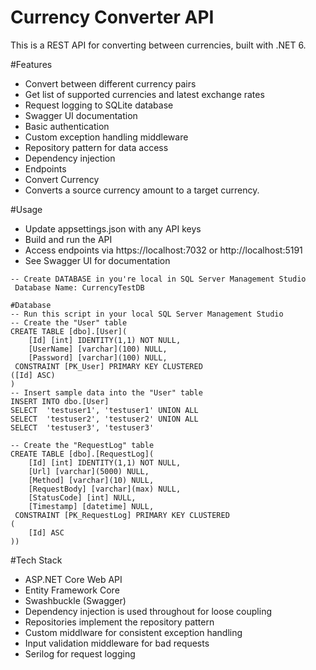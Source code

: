 # Currency Converter API
  This is a REST API for converting between currencies, built with .NET 6.

#Features
-  Convert between different currency pairs
-  Get list of supported currencies and latest exchange rates
-  Request logging to SQLite database
-  Swagger UI documentation
-  Basic authentication
-  Custom exception handling middleware
-  Repository pattern for data access
-  Dependency injection
-  Endpoints
-  Convert Currency
-  Converts a source currency amount to a target currency.

#Usage
- Update appsettings.json with any API keys
- Build and run the API
- Access endpoints via https://localhost:7032 or http://localhost:5191
- See Swagger UI for documentation

```
-- Create DATABASE in you're local in SQL Server Management Studio
 Database Name: CurrencyTestDB

#Database
-- Run this script in your local SQL Server Management Studio
-- Create the "User" table
CREATE TABLE [dbo].[User](
	[Id] [int] IDENTITY(1,1) NOT NULL,
	[UserName] [varchar](100) NULL,
	[Password] [varchar](100) NULL,
 CONSTRAINT [PK_User] PRIMARY KEY CLUSTERED 
([Id] ASC)
)
-- Insert sample data into the "User" table
INSERT INTO dbo.[User]
SELECT  'testuser1', 'testuser1' UNION ALL
SELECT  'testuser2', 'testuser2' UNION ALL
SELECT  'testuser3', 'testuser3'

-- Create the "RequestLog" table
CREATE TABLE [dbo].[RequestLog](
	[Id] [int] IDENTITY(1,1) NOT NULL,
	[Url] [varchar](5000) NULL,
	[Method] [varchar](10) NULL,
	[RequestBody] [varchar](max) NULL,
	[StatusCode] [int] NULL,
	[Timestamp] [datetime] NULL,
 CONSTRAINT [PK_RequestLog] PRIMARY KEY CLUSTERED 
(
	[Id] ASC
)) 

```


#Tech Stack
- ASP.NET Core Web API
- Entity Framework Core
- Swashbuckle (Swagger)
- Dependency injection is used throughout for loose coupling
- Repositories implement the repository pattern
- Custom middlware for consistent exception handling
- Input validation middleware for bad requests
- Serilog for request logging
